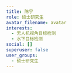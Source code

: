 ```yaml
---
title: 陈宁
role: 硕士研究生
avatar_filename: avatar
interests:
  - 无人机视角目标检测
  - 水下目标检测
social: []
superuser: false
user_groups:
  - 硕士研究生
---
```

